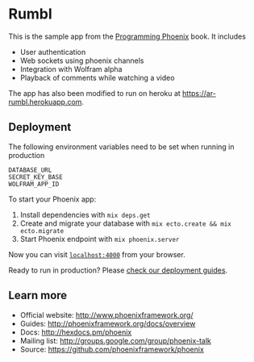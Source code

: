 # Rumbl

This is the sample app from the [Programming Phoenix][0] book. It includes

* User authentication
* Web sockets using phoenix channels
* Integration with Wolfram alpha
* Playback of comments while watching a video

The app has also been modified to run on heroku at
https://ar-rumbl.herokuapp.com.

## Deployment

The following environment variables need to be set when running in production

    DATABASE_URL
    SECRET_KEY_BASE
    WOLFRAM_APP_ID


To start your Phoenix app:

  1. Install dependencies with `mix deps.get`
  2. Create and migrate your database with `mix ecto.create && mix ecto.migrate`
  3. Start Phoenix endpoint with `mix phoenix.server`

Now you can visit [`localhost:4000`](http://localhost:4000) from your browser.

Ready to run in production? Please [check our deployment guides](http://www.phoenixframework.org/docs/deployment).

## Learn more

  * Official website: http://www.phoenixframework.org/
  * Guides: http://phoenixframework.org/docs/overview
  * Docs: http://hexdocs.pm/phoenix
  * Mailing list: http://groups.google.com/group/phoenix-talk
  * Source: https://github.com/phoenixframework/phoenix

[0]: https://pragprog.com/book/phoenix/programming-phoenix
